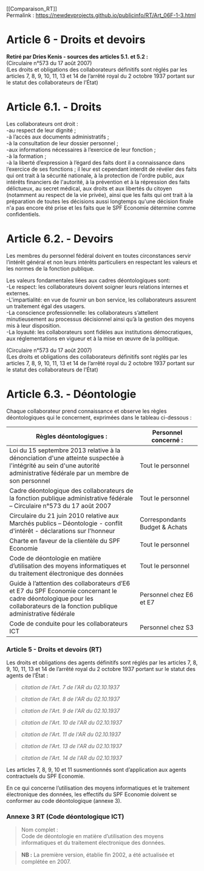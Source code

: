 [[Comparaison_RT]]  
Permalink : https://newdevprojects.github.io/publicinfo/RT/Art_06F-1-3.html

# Article 6 - Droits et devoirs

**Retiré par Dries Kenis - sources des articles 5.1. et 5.2 :**  
(Circulaire n°573 du 17 août 2007)  
(Les droits et obligations des collaborateurs définitifs sont réglés par les articles 7, 8, 9, 10, 11, 13 et 14 de l’arrêté royal du 2 octobre 1937 portant sur le statut des collaborateurs de l’État)

# Article 6.1. - Droits

Les collaborateurs ont droit :  
-au respect de leur dignité ;  
-à l’accès aux documents administratifs ;  
-à la consultation de leur dossier personnel ;    
-aux informations nécessaires à l’exercice de leur fonction ;  
-à la formation ;  
-à la liberté d’expression à l’égard des faits dont il a connaissance dans l’exercice de ses fonctions ; il leur est cependant interdit de révéler des faits qui ont trait à la sécurité nationale, à la protection de l'ordre public, aux intérêts financiers de l'autorité, à la prévention et à la répression des faits délictueux, au secret médical, aux droits et aux libertés du citoyen (notamment au respect de la vie privée), ainsi que les faits qui ont trait à la préparation de toutes les décisions aussi longtemps qu'une décision finale n'a pas encore été prise et les faits que le SPF Economie détermine comme confidentiels. 

# Article 6.2. - Devoirs

Les membres du personnel fédéral doivent en toutes circonstances servir l’intérêt général et non leurs intérêts particuliers en respectant les valeurs et les normes de la fonction publique.

Les valeurs fondamentales liées aux cadres déontologiques sont:  
-Le respect: les collaborateurs doivent soigner leurs relations internes et externes.  
-L'impartialité: en vue de fournir un bon service, les collaborateurs assurent un traitement égal des usagers.  
-La conscience professionnelle: les collaborateurs s’attellent minutieusement au processus décisionnel ainsi qu’à la gestion des moyens mis à leur disposition.  
-La loyauté: les collaborateurs sont fidèles aux institutions démocratiques, aux réglementations en vigueur et à la mise en œuvre de la politique.

(Circulaire n°573 du 17 août 2007)  
(Les droits et obligations des collaborateurs définitifs sont réglés par les articles 7, 8, 9, 10, 11, 13 et 14 de l’arrêté royal du 2 octobre 1937 portant sur le statut des collaborateurs de l’État)

# Article 6.3. - Déontologie 

Chaque collaborateur prend connaissance et observe les règles déontologiques qui le concernent, exprimées dans le tableau ci-dessous : 

| Règles déontologigues :                                                                                                                                                     | Personnel concerné :           |
| --------------------------------------------------------------------------------------------------------------------------------------------------------------------------- | ------------------------------ |
| Loi du 15 septembre 2013 relative à la dénonciation d'une atteinte suspectée à l'intégrité au sein d'une autorité administrative fédérale par un membre de son personnel    | Tout le personnel              |
| Cadre déontologique des collaborateurs de la fonction publique administrative fédérale – Circulaire n°573 du 17 août 2007                                                   | Tout le personnel              |
| Circulaire du 21 juin 2010 relative aux Marchés publics – Déontologie - conflit d'intérêt - déclarations sur l'honneur                                                      | Correspondants Budget & Achats |
| Charte en faveur de la clientèle du SPF Economie                                                                                                                            | Tout le personnel              |
| Code de déontologie en matière d’utilisation des moyens informatiques et du traitement électronique des données                                                             | Tout le personnel              |
| Guide à l’attention des collaborateurs d’E6 et E7 du SPF Economie concernant le cadre déontologique pour les collaborateurs de la fonction publique administrative fédérale | Personnel chez E6 et E7        |
| Code de conduite pour les collaborateurs ICT                                                                                                                                | Personnel chez S3              |

### Article 5 - Droits et devoirs (RT)

Les droits et obligations des agents définitifs sont réglés par les articles 7, 8, 9, 10, 11, 13 et 14 de l’arrêté royal du 2 octobre 1937 portant sur le statut des agents de l’État : 

> *citation de l'Art. 7 de l'AR du 02.10.1937*


> *citation de l'Art. 8 de l'AR du 02.10.1937*


> *citation de l'Art. 9 de l'AR du 02.10.1937*


> *citation de l'Art. 10 de l'AR du 02.10.1937*


> *citation de l'Art. 11 de l'AR du 02.10.1937*


> *citation de l'Art. 13 de l'AR du 02.10.1937*


> *citation de l'Art. 14 de l'AR du 02.10.1937*


Les articles 7, 8, 9, 10 et 11 susmentionnés sont d’application aux agents contractuels du SPF Economie. 

En ce qui concerne l’utilisation des moyens informatiques et le traitement électronique des données, les effectifs du SPF Economie doivent se conformer au code déontologique (annexe 3). 

### Annexe 3 RT (Code déontologique ICT)

> Nom complet :  
> Code de déontologie en matière d’utilisation des moyens informatiques et du traitement 
électronique des données.

> **NB :** La première version, établie ﬁn 2002, a été actualisée et complétée en 2007.


